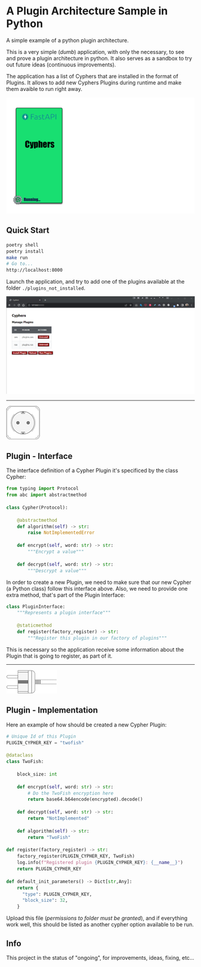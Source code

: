# **A Plugin Architecture Sample in Python**
A simple example of a python plugin architecture. 

This is a very simple (*dumb*) application, with only the necessary, to see and prove a plugin architecture in python. It also serves as a sandbox to try out future ideas (continuous improvements).

The application has a list of Cyphers that are installed in the format of Plugins. It allows to add new Cyphers Plugins during runtime and make them avaible to run right away.

![PythonArchitecturePlugin](docs/img/PyPluginArchitecture.gif)


## **Quick Start**
```bash
poetry shell
poetry install
make run
# Go to...
http://localhost:8000
```

Launch the application, and try to add one of the plugins available at the folder `./plugins_not_installed`.

![PythonArchitecturePlugin](docs/img/Py-Architecture-Plugin-Screens.gif)

---

![PythonArchitecturePlugin](docs/img/plugin-part1.png)
## **Plugin - Interface** 

The interface definition of a Cypher Plugin it's specificed by the class Cypher:
```python
from typing import Protocol
from abc import abstractmethod

class Cypher(Protocol):

    @abstractmethod
    def algorithm(self) -> str:
        raise NotImplementedError
    
    def encrypt(self, word: str) -> str:
        """Encrypt a value"""
    
    def decrypt(self, word: str) -> str:
        """Descrypt a value"""
```
In order to create a new Plugin, we need to make sure that our new Cypher (a Python class) follow this interface above. Also, we need to provide one extra method, that's part of the Plugin Interface:
```python
class PluginInterface:
    """Represents a plugin interface"""

    @staticmethod
    def register(factory_register) -> str:
        """Register this plugin in our factory of plugins"""
```
This is necessary so the application receive some information about the Plugin that is going to register, as part of it.

---

![PythonArchitecturePlugin](docs/img/plugin-part2.png)
## **Plugin - Implementation**

Here an example of how should be created a new Cypher Plugin:
```python
# Unique Id of this Plugin
PLUGIN_CYPHER_KEY = "twofish"

@dataclass
class TwoFish:

    block_size: int
    
    def encrypt(self, word: str) -> str:
        # Do the TwoFish encryption here
        return base64.b64encode(encrypted).decode()
    
    def decrypt(self, word: str) -> str:
        return "NotImplemented"

    def algorithm(self) -> str:
        return "TwoFish"

def register(factory_register) -> str:
    factory_register(PLUGIN_CYPHER_KEY, TwoFish)
    log.info(f"Registered plugin {PLUGIN_CYPHER_KEY}: {__name__}")
    return PLUGIN_CYPHER_KEY

def default_init_parameters() -> Dict[str,Any]:
    return {
      "type": PLUGIN_CYPHER_KEY,
      "block_size": 32,
    }
```
Upload this file (*permissions to folder must be granted*), and if everything work well, this should be listed as another cypher option available to be run.

## **Info**
This project in the status of "ongoing", for improvements, ideas, fixing, etc...